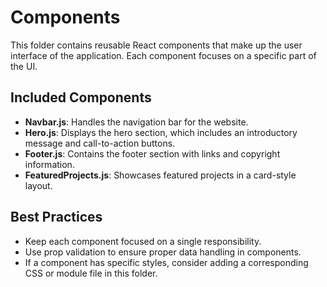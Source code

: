 # Components

This folder contains reusable React components that make up the user interface of the application. Each component focuses on a specific part of the UI.

## Included Components
- **Navbar.js**: Handles the navigation bar for the website.
- **Hero.js**: Displays the hero section, which includes an introductory message and call-to-action buttons.
- **Footer.js**: Contains the footer section with links and copyright information.
- **FeaturedProjects.js**: Showcases featured projects in a card-style layout.

## Best Practices
- Keep each component focused on a single responsibility.
- Use prop validation to ensure proper data handling in components.
- If a component has specific styles, consider adding a corresponding CSS or module file in this folder.
